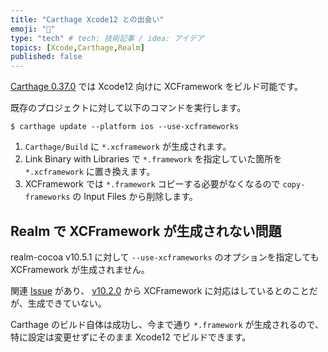 ```yaml
---
title: "Carthage Xcode12 との出会い"
emoji: "🔨"
type: "tech" # tech: 技術記事 / idea: アイデア
topics: [Xcode,Carthage,Realm]
published: false
---
```


[Carthage 0.37.0](https://github.com/Carthage/Carthage/releases/tag/0.37.0) では Xcode12 向けに XCFramework をビルド可能です。

既存のプロジェクトに対して以下のコマンドを実行します。

```
$ carthage update --platform ios --use-xcframeworks
```

1. `Carthage/Build` に `*.xcframework` が生成されます。
2. Link Binary with Libraries で `*.framework` を指定していた箇所を `*.xcframework` に置き換えます。
3. XCFramework では `*.framework` コピーする必要がなくなるので `copy-frameworks` の Input Files から削除します。

## Realm で XCFramework が生成されない問題

realm-cocoa v10.5.1 に対して `--use-xcframeworks` のオプションを指定しても XCFramework が生成されません。

関連 [Issue](https://github.com/realm/realm-cocoa/issues/7031) があり、 [v10.2.0](https://github.com/realm/realm-cocoa/releases/tag/v10.2.0) から XCFramework に対応はしているとのことだが、生成できていない。

Carthage のビルド自体は成功し、今まで通り `*.framework` が生成されるので、特に設定は変更せずにそのまま Xcode12 でビルドできます。

